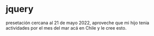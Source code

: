 # jquery
presetación cercana al 21 de mayo 2022, aproveche que mi hijo tenia actividades por el mes del mar acá en Chile y le cree esto. 

